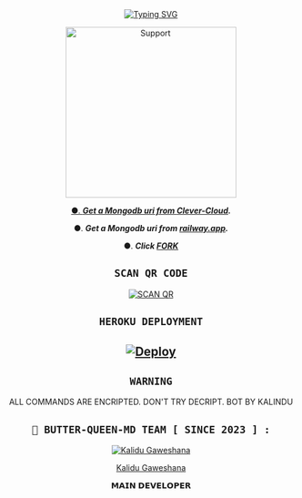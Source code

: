   <div align="center">
<a href="https://git.io/typing-svg"><img src="https://readme-typing-svg.demolab.com?font=Ribeye&size=50&pause=1000&color=F710B1&center=true&width=910&height=100&lines=I'M+BUTTER-QUEEN-MD ;MULTI+DEVICE+WHATSAPP+BOT;CREATED+BY+💝KALINDU💝;PUBLIC+RELESED+DATE;2023.07.29;ALL+COMMANDS+ARE+ENCRPTED." alt="Typing SVG" /></a>
  
<p align="center">  
  <a href="https://chat.whatsapp.com/LkP8QZqdhXUKxmc0hUPip5">
    <img alt=Support height="300" src="https://i.ibb.co/ccb1QTf/Ephoto360-com-164d4f4eb43109.jpg">

●. ***Get a Mongodb uri from [Clever-Cloud](https://api.clever-cloud.com/v2/session/login).***

●. ***Get a Mongodb uri from [railway.app](https://railway.app).***

●.  ***Click [FORK](https://github.com/KALINDU-LK/BUTTER-QUEEN-MD/fork)***


## ```SCAN QR CODE```
[![SCAN QR](https://repl.it/badge/github/quiec/whatsasena)](https://replit.com/@kalidugaweshana/BUTTER-QUEEN-MD)
   
## ```HEROKU DEPLOYMENT```

[![Deploy](https://www.herokucdn.com/deploy/button.svg)](https://heroku.com/deploy?template=https://github.com/KALINDU-LK/BUTTER-QUEEN-MD)
---------



## ```WARNING```

ALL COMMANDS ARE ENCRIPTED. DON'T TRY DECRIPT. BOT BY KALINDU


 ## ```🐝 BUTTER-QUEEN-MD TEAM [ SINCE 2023 ] :```

 

  <div align="center">

  

 [![Kalidu Gaweshana](https://github.com/KALINDU-LK.png?size=200)](https://github.com/KALINDU-LK) 



 [Kalidu Gaweshana](https://github.com/KALINDU-LK) 

  𝗠𝗔𝗜𝗡 𝗗𝗘𝗩𝗘𝗟𝗢𝗣𝗘𝗥 

  

  </div>
  

  
